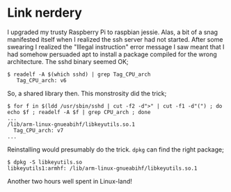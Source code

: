 Link nerdery
============

I upgraded my trusty Raspberry Pi to raspbian jessie. Alas, a bit of a snag
manifested itself when I realized the ssh server had not started. After some
swearing I realized the "Illegal instruction" error message I saw meant that I
had somehow persuaded apt to install a package compiled for the wrong
architecture. The sshd binary seemed OK;
```
$ readelf -A $(which sshd) | grep Tag_CPU_arch
   Tag_CPU_arch: v6
```
So, a shared library then. This monstrosity did the trick;
```
$ for f in $(ldd /usr/sbin/sshd | cut -f2 -d">" | cut -f1 -d"(") ; do echo $f ; readelf -A $f | grep CPU_arch ; done
...
/lib/arm-linux-gnueabihf/libkeyutils.so.1
  Tag_CPU_arch: v7
...
```
Reinstalling would presumably do the trick. `dpkg` can find the right package;
```
$ dpkg -S libkeyutils.so
libkeyutils1:armhf: /lib/arm-linux-gnueabihf/libkeyutils.so.1
```
Another two hours well spent in Linux-land!

